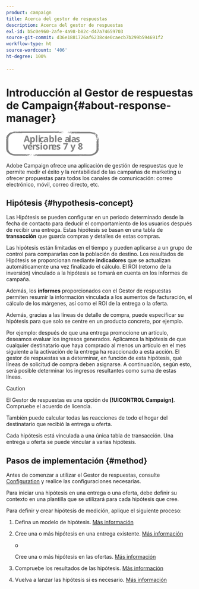 ```yaml
---
product: campaign
title: Acerca del gestor de respuestas
description: Acerca del gestor de respuestas
exl-id: b5c0e960-2afe-4a98-b82c-d47a74659703
source-git-commit: d36e1881726af6238c4e0caecb7b299b594691f2
workflow-type: ht
source-wordcount: '406'
ht-degree: 100%

---
```


# Introducción al Gestor de respuestas de Campaign{#about-response-manager}

![](../../assets/common.svg)

Adobe Campaign ofrece una aplicación de gestión de respuestas que le permite medir el éxito y la rentabilidad de las campañas de marketing u ofrecer propuestas para todos los canales de comunicación: correo electrónico, móvil, correo directo, etc.

## Hipótesis {#hypothesis-concept}

Las Hipótesis se pueden configurar en un periodo determinado desde la fecha de contacto para deducir el comportamiento de los usuarios después de recibir una entrega. Estas hipótesis se basan en una tabla de **transacción** que guarda compras y detalles de estas compras.

Las hipótesis están limitadas en el tiempo y pueden aplicarse a un grupo de control para compararlas con la población de destino. Los resultados de Hipótesis se proporcionan mediante **indicadores** que se actualizan automáticamente una vez finalizado el cálculo. El ROI (retorno de la inversión) vinculado a la hipótesis se tomará en cuenta en los informes de campaña.

Además, los **informes** proporcionados con el Gestor de respuestas permiten resumir la información vinculada a los aumentos de facturación, el cálculo de los márgenes, así como el ROI de la entrega o la oferta.

Además, gracias a las líneas de detalle de compra, puede especificar su hipótesis para que solo se centre en un producto concreto, por ejemplo.

Por ejemplo: después de que una entrega promocione un artículo, deseamos evaluar los ingresos generados. Aplicamos la hipótesis de que cualquier destinatario que haya comprado al menos un artículo en el mes siguiente a la activación de la entrega ha reaccionado a esta acción. El gestor de respuestas va a determinar, en función de esta hipótesis, qué líneas de solicitud de compra deben asignarse. A continuación, según esto, será posible determinar los ingresos resultantes como suma de estas líneas.

>[!CAUTION]
>
>El Gestor de respuestas es una opción de **[!UICONTROL Campaign]**. Compruebe el acuerdo de licencia.

También puede calcular todas las reacciones de todo el hogar del destinatario que recibió la entrega u oferta.

Cada hipótesis está vinculada a una única tabla de transacción. Una entrega u oferta se puede vincular a varias hipótesis.

## Pasos de implementación {#method}

Antes de comenzar a utilizar el Gestor de respuestas, consulte [Configuration](configuration.md) y realice las configuraciones necesarias.

Para iniciar una hipótesis en una entrega o una oferta, debe definir su contexto en una plantilla que se utilizará para cada hipótesis que cree.

Para definir y crear hipótesis de medición, aplique el siguiente proceso:

1. Defina un modelo de hipótesis. [Más información](hypothesis-templates.md#creating-a-hypothesis-model)
1. Cree una o más hipótesis en una entrega existente. [Más información](creating-hypotheses.md#referencing-a-hypothesis-in-a-campaign-delivery)

   o

   Cree una o más hipótesis en las ofertas. [Más información](creating-hypotheses.md#creating-a-hypothesis-on-an-offer)

1. Compruebe los resultados de las hipótesis. [Más información](hypothesis-tracking.md)
1. Vuelva a lanzar las hipótesis si es necesario. [Más información](creating-hypotheses.md#creating-a-hypothesis-on-the-fly-on-a-delivery)
